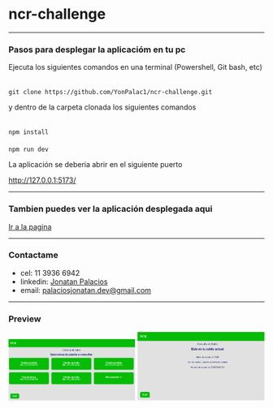 # ncr-challenge
***
### Pasos para desplegar la aplicacióm en tu pc
<p>Ejecuta los siguientes comandos en una terminal (Powershell, Git bash, etc)</p>

<code>
git clone https://github.com/YonPalac1/ncr-challenge.git
</code>

<p>y dentro de la carpeta clonada los siguientes comandos</p>
<code>
npm install
</code>
<code>
npm run dev
</code>


<p>La aplicación se deberia abrir en el siguiente puerto</p>
<a href="http://127.0.0.1:5173/" target="_blank">http://127.0.0.1:5173/</a>

***
### Tambien puedes ver la aplicación desplegada aqui
<a href="https://ncr-challenge.vercel.app/">Ir a la pagina</a>

***
### Contactame
- cel: 11 3936 6942
- linkedin: <a href="https://www.linkedin.com/in/palacios-yonatan/">Jonatan Palacios</a>
- email: palaciosjonatan.dev@gmail.com

***
### Preview
<img src="https://github.com/YonPalac1/ncr-challenge/blob/master/public/preview/preview1.png?raw=true" width="250px" />
<img src="https://github.com/YonPalac1/ncr-challenge/blob/master/public/preview/preview2.png?raw=true" width="250px" />

